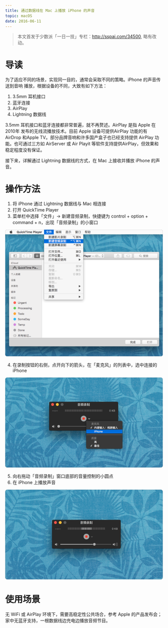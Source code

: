 ```yaml
---
title: 通过数据线在 Mac 上播放 iPhone 的声音
topic: macOS
date: 2016-06-11
---
```


> 本文首发于少数派「一日一技」专栏：http://sspai.com/34500, 略有改动。


# 导读

  为了适应不同的场景，实现同一目的，通常会采取不同的策略。iPhone 的声音传送到音响
  播放，根据设备的不同，大致有如下方法：

  1. 3.5mm 耳机接口
  2. 蓝牙连接
  3. AirPlay
  4. Lightning 数据线

   3.5mm 耳机接口和蓝牙连接都非常普遍，就不再赘述。AirPlay 是指 Apple 在 2010年
   发布的无线流播放技术。目前 Apple 设备可提供AirPlay 功能的有 AirDrop 和Apple
   TV。部分品牌音响和许多国产盒子也已经支持提供 AirPlay 功能。也可通过三方如
   AirServer 或 Air Playit 等软件支持提供AirPlay，但效果和稳定程度没有保证。

  接下来，详解通过 Lightning 数据线的方式，在 Mac 上接收并播放 iPhone 的声音。

# 操作方法

  1. 将 iPhone 通过 Lightning 数据线与 Mac 相连接
  2. 打开 QuickTime Player
  3. 菜单栏中选择「文件」-> 新建音频录制，快捷键为 control + option + command + n，出现「音频录制」的小窗口

  ![QuickTime Player](./01-open-quicktime.png)

  4. 在录制按钮的右侧，点开向下的箭头，在「麦克风」的列表中，选中连接的 iPhone

  ![打开麦克风](./02-microphone.png)

  5. 向右拖动「音频录制」窗口底部的音量控制的小圆点
  6. 在 iPhone 上播放声音

  ![音频录制](./03-record.png)

# 使用场景

  无 WiFi 或 AirPlay 环境下，需要高稳定性公共场合，参考 Apple 的产品发布会；
  家中无蓝牙支持，一根数据线边充电边播放音频节目。
